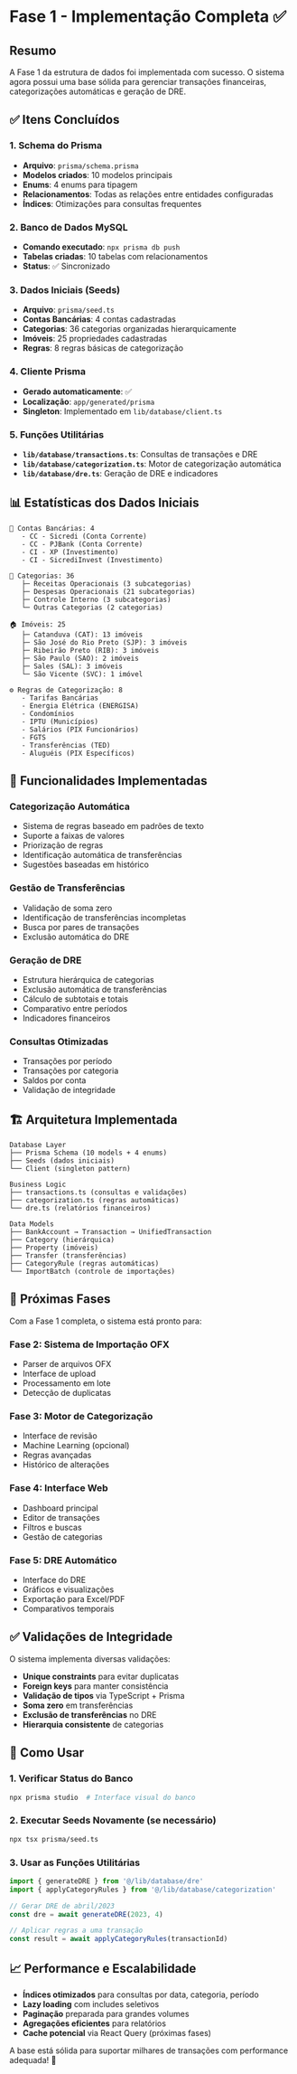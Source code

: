 # Fase 1 - Implementação Completa ✅

## Resumo
A Fase 1 da estrutura de dados foi implementada com sucesso. O sistema agora possui uma base sólida para gerenciar transações financeiras, categorizações automáticas e geração de DRE.

## ✅ Itens Concluídos

### 1. Schema do Prisma
- **Arquivo**: `prisma/schema.prisma`
- **Modelos criados**: 10 modelos principais
- **Enums**: 4 enums para tipagem
- **Relacionamentos**: Todas as relações entre entidades configuradas
- **Índices**: Otimizações para consultas frequentes

### 2. Banco de Dados MySQL
- **Comando executado**: `npx prisma db push`
- **Tabelas criadas**: 10 tabelas com relacionamentos
- **Status**: ✅ Sincronizado

### 3. Dados Iniciais (Seeds)
- **Arquivo**: `prisma/seed.ts`
- **Contas Bancárias**: 4 contas cadastradas
- **Categorias**: 36 categorias organizadas hierarquicamente
- **Imóveis**: 25 propriedades cadastradas
- **Regras**: 8 regras básicas de categorização

### 4. Cliente Prisma
- **Gerado automaticamente**: ✅
- **Localização**: `app/generated/prisma`
- **Singleton**: Implementado em `lib/database/client.ts`

### 5. Funções Utilitárias
- **`lib/database/transactions.ts`**: Consultas de transações e DRE
- **`lib/database/categorization.ts`**: Motor de categorização automática
- **`lib/database/dre.ts`**: Geração de DRE e indicadores

## 📊 Estatísticas dos Dados Iniciais

```
🏦 Contas Bancárias: 4
   - CC - Sicredi (Conta Corrente)
   - CC - PJBank (Conta Corrente)  
   - CI - XP (Investimento)
   - CI - SicrediInvest (Investimento)

📂 Categorias: 36
   ├─ Receitas Operacionais (3 subcategorias)
   ├─ Despesas Operacionais (21 subcategorias)
   ├─ Controle Interno (3 subcategorias)  
   └─ Outras Categorias (2 categorias)

🏠 Imóveis: 25
   ├─ Catanduva (CAT): 13 imóveis
   ├─ São José do Rio Preto (SJP): 3 imóveis
   ├─ Ribeirão Preto (RIB): 3 imóveis
   ├─ São Paulo (SAO): 2 imóveis
   ├─ Sales (SAL): 3 imóveis
   └─ São Vicente (SVC): 1 imóvel

⚙️ Regras de Categorização: 8
   - Tarifas Bancárias
   - Energia Elétrica (ENERGISA)
   - Condomínios
   - IPTU (Municípios)
   - Salários (PIX Funcionários)
   - FGTS
   - Transferências (TED)
   - Aluguéis (PIX Específicos)
```

## 🔧 Funcionalidades Implementadas

### Categorização Automática
- Sistema de regras baseado em padrões de texto
- Suporte a faixas de valores
- Priorização de regras
- Identificação automática de transferências
- Sugestões baseadas em histórico

### Gestão de Transferências
- Validação de soma zero
- Identificação de transferências incompletas
- Busca por pares de transações
- Exclusão automática do DRE

### Geração de DRE
- Estrutura hierárquica de categorias
- Exclusão automática de transferências
- Cálculo de subtotais e totais
- Comparativo entre períodos
- Indicadores financeiros

### Consultas Otimizadas
- Transações por período
- Transações por categoria
- Saldos por conta
- Validação de integridade

## 🏗️ Arquitetura Implementada

```
Database Layer
├── Prisma Schema (10 models + 4 enums)
├── Seeds (dados iniciais)
└── Client (singleton pattern)

Business Logic
├── transactions.ts (consultas e validações)
├── categorization.ts (regras automáticas)
└── dre.ts (relatórios financeiros)

Data Models
├── BankAccount → Transaction → UnifiedTransaction
├── Category (hierárquica)
├── Property (imóveis)
├── Transfer (transferências)
├── CategoryRule (regras automáticas)
└── ImportBatch (controle de importações)
```

## 🚀 Próximas Fases

Com a Fase 1 completa, o sistema está pronto para:

### Fase 2: Sistema de Importação OFX
- Parser de arquivos OFX
- Interface de upload
- Processamento em lote
- Detecção de duplicatas

### Fase 3: Motor de Categorização
- Interface de revisão
- Machine Learning (opcional)  
- Regras avançadas
- Histórico de alterações

### Fase 4: Interface Web
- Dashboard principal
- Editor de transações
- Filtros e buscas
- Gestão de categorias

### Fase 5: DRE Automático
- Interface do DRE
- Gráficos e visualizações
- Exportação para Excel/PDF
- Comparativos temporais

## ✅ Validações de Integridade

O sistema implementa diversas validações:

- **Unique constraints** para evitar duplicatas
- **Foreign keys** para manter consistência
- **Validação de tipos** via TypeScript + Prisma
- **Soma zero** em transferências
- **Exclusão de transferências** no DRE
- **Hierarquia consistente** de categorias

## 🔧 Como Usar

### 1. Verificar Status do Banco
```bash
npx prisma studio  # Interface visual do banco
```

### 2. Executar Seeds Novamente (se necessário)
```bash
npx tsx prisma/seed.ts
```

### 3. Usar as Funções Utilitárias
```typescript
import { generateDRE } from '@/lib/database/dre'
import { applyCategoryRules } from '@/lib/database/categorization'

// Gerar DRE de abril/2023
const dre = await generateDRE(2023, 4)

// Aplicar regras a uma transação
const result = await applyCategoryRules(transactionId)
```

## 📈 Performance e Escalabilidade

- **Índices otimizados** para consultas por data, categoria, período
- **Lazy loading** com includes seletivos
- **Paginação** preparada para grandes volumes
- **Agregações eficientes** para relatórios
- **Cache potencial** via React Query (próximas fases)

A base está sólida para suportar milhares de transações com performance adequada! 🎉